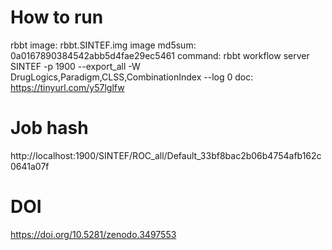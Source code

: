 # How to run

rbbt image: rbbt.SINTEF.img
image md5sum: 0a0167890384542abb5d4fae29ec5461
command: rbbt workflow server SINTEF -p 1900 --export_all -W DrugLogics,Paradigm,CLSS,CombinationIndex --log 0
doc: https://tinyurl.com/y57lglfw

# Job hash

http://localhost:1900/SINTEF/ROC_all/Default_33bf8bac2b06b4754afb162c0641a07f

# DOI

https://doi.org/10.5281/zenodo.3497553
